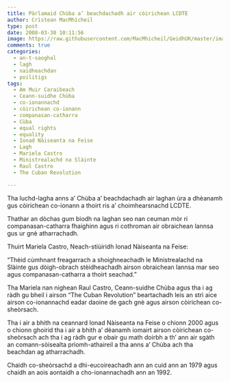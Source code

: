 ```yaml
---
title: Pàrlamaid Chùba a’ beachdachadh air còirichean LCDTE
author: Crìstean MacMhìcheil
type: post
date: 2008-03-30 10:11:56
image: https://raw.githubusercontent.com/MacMhicheil/GeidhUK/master/images/2008-03-30-parlamaid-chuba-a-beachdachadh-air-coirichean-lcdte.jpg
comments: true
categories:
  - an-t-saoghal
  - lagh
  - naidheachdan
  - poilitigs
tags:
  - Am Muir Caraibeach
  - Ceann-suidhe Chùba
  - co-ionannachd
  - còirichean co-ionann
  - companasan-catharra
  - Cùba
  - equal rights
  - equality
  - Ionad Nàiseanta na Feise
  - Lagh
  - Mariela Castro
  - Ministrealachd na Slàinte
  - Raul Castro
  - The Cuban Revolution

---
```

Tha luchd-lagha anns a’ Chùba a’ beachdachadh air laghan ùra a dhèanamh gus còirichean co-ionann a thoirt ris a’ choimhearsnachd LCDTE.

<!--more-->

Thathar an dòchas gum biodh na laghan seo nan ceuman mòr ri companasan-catharra fhaighinn agus ri cothroman air obraichean lannsa gus ur gnè atharrachadh.

Thuirt Mariela Castro, Neach-stiùiridh Ionad Nàiseanta na Feise:

“Thèid cùmhnant freagarrach a shoighneachadh le Ministrealachd na Slàinte gus dòigh-obrach stèidheachadh airson obraichean lannsa mar seo agus companasan-catharra a thoirt seachad.”

Tha Mariela nan nighean Raul Castro, Ceann-suidhe Chùba agus tha i ag ràdh gu bheil i airson “The Cuban Revolution” beartachadh leis an strì aice airson co-ionannachd eadar daoine de gach gnè agus airson còirichean co-sheòrsach.

Tha i air a bhith na ceannard Ionad Nàiseanta na Feise o chionn 2000 agus o chionn ghoirid tha i air a bhith a’ dèanamh iomairt airson còirichean co-sheòrsach ach tha i ag ràdh gur e obair gu math doirbh a th’ ann air sgàth an comann-sòisealta prìomh-athaireil a tha anns a’ Chùba ach tha beachdan ag atharrachadh.

Chaidh co-sheòrsachd a dhì-eucoireachadh ann an cuid ann an 1979 agus chaidh an aois aontaidh a cho-ionannachadh ann an 1992.

